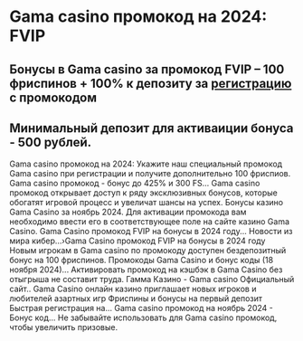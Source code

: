 # Gama casino промокод на 2024: FVIP

## Бонусы в Gama casino за промокод FVIP – 100 фриспинов + 100% к депозиту за [регистрацию](https://linksc.ru/gama_fvip) с промокодом
## Минимальный депозит для активаиции бонуса - 500 рублей.

Gama casino промокод на 2024: Укажите наш специальный промокод Gama casino при регистрации и получите дополнительно 100 фриспиов. Gama casino промокод - бонус до 425% и 300 FS... Gama casino промокод открывает доступ к ряду эксклюзивных бонусов, которые обогатят игровой процесс и увеличат шансы на успех. Бонусы казино Gama Casino за ноябрь 2024. Для активации промокода вам необходимо ввести его в соответствующее поле на сайте казино Gama Casino. Gama Casino промокод FVIP на бонусы в 2024 году... Новости из мира кибер…›Gama Casino промокод FVIP на бонусы в 2024 году Новым игрокам в Gama casino по промокоду доступен бездепозитный бонус на 100 фриспинов. Промокоды Gama Casino и бонус коды (18 ноября 2024)... Активировать промокод на кэшбэк в Gama Casino без отыгрыша не составит труда. Гамма Казино - Gama casino Официальный сайт.. Gama Casino онлайн казино приглашает новых игроков и любителей азартных игр Фриспины и бонусы на первый депозит Быстрая регистрация на... Gama casino промокод на ноябрь 2024 - Бонус код... Не забывайте использовать для Gama casino промокод, чтобы увеличить призовые.

